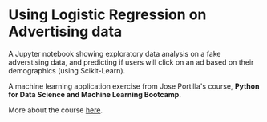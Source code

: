 # Using Logistic Regression on Advertising data

A Jupyter notebook showing exploratory data analysis on a fake adverstising data, and predicting if users will click on an ad based on their demographics (using Scikit-Learn).

A machine learning application exercise from Jose Portilla's course, **Python for Data Science and Machine Learning Bootcamp**.

More about the course [here](https://www.udemy.com/course/python-for-data-science-and-machine-learning-bootcamp).
